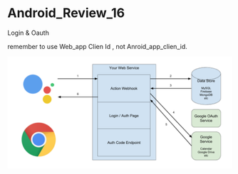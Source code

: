 # Android_Review_16
Login &amp; Oauth 


remember to use Web_app Clien Id , not Anroid_app_clien_id.

![](https://raw.githubusercontent.com/QueenieCplusplus/Android_Review_16/main/gauth.png)

